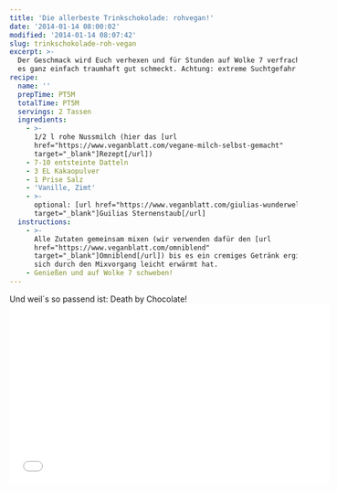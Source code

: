 ```yaml
---
title: 'Die allerbeste Trinkschokolade: rohvegan!'
date: '2014-01-14 08:00:02'
modified: '2014-01-14 08:07:42'
slug: trinkschokolade-roh-vegan
excerpt: >-
  Der Geschmack wird Euch verhexen und für Stunden auf Wolke 7 verfrachten, weil
  es ganz einfach traumhaft gut schmeckt. Achtung: extreme Suchtgefahr! 
recipe:
  name: ''
  prepTime: PT5M
  totalTime: PT5M
  servings: 2 Tassen
  ingredients:
    - >-
      1/2 l rohe Nussmilch (hier das [url
      href="https://www.veganblatt.com/vegane-milch-selbst-gemacht"
      target="_blank"]Rezept[/url])
    - 7-10 entsteinte Datteln
    - 3 EL Kakaopulver
    - 1 Prise Salz
    - 'Vanille, Zimt'
    - >-
      optional: [url href="https://www.veganblatt.com/giulias-wunderwelt"
      target="_blank"]Guilias Sternenstaub[/url]
  instructions:
    - >-
      Alle Zutaten gemeinsam mixen (wir verwenden dafür den [url
      href="https://www.veganblatt.com/omniblend"
      target="_blank"]Omniblend[/url]) bis es ein cremiges Getränk ergibt, das
      sich durch den Mixvorgang leicht erwärmt hat.
    - Genießen und auf Wolke 7 schweben!
---
```


Und weil´s so passend ist: Death by Chocolate!<iframe width="560" height="315" frameborder="0" src="//www.youtube.com/embed/rwOFCbkhKzc"></iframe>

